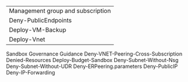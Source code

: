 <table>
	<tr>
		<td colspan=2>Management group and subscription</td>
	</tr>
	<tr>
		<td>Deny-PublicEndpoints</td>
		<td></td>
	</tr>
	<tr>
		<td>Deploy-VM-Backup</td>
		<td></td>
	</tr>
	<tr>
		<td>Deploy-Vnet</td>
		<td></td>
	</tr>
</table>

Sandbox Governance Guidance
Deny-VNET-Peering-Cross-Subscription
Denied-Resources
Deploy-Budget-Sandbox
Deny-Subnet-Without-Nsg
Deny-Subnet-Without-UDR
Deny-ERPeering.parameters
Deny-PublicIP
Deny-IP-Forwarding
